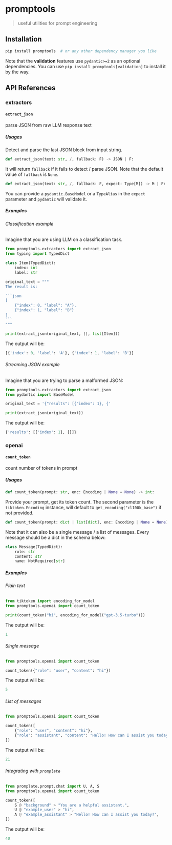 # promptools

> useful utilities for prompt engineering

## Installation

```sh
pip install promptools  # or any other dependency manager you like
```

Note that the **validation** features use `pydantic>=2` as an optional dependencies. You can use `pip install promptools[validation]` to install it by the way.

## API References

### extractors

#### `extract_json`

parse JSON from raw LLM response text

##### Usages

Detect and parse the last JSON block from input string.

```py
def extract_json(text: str, /, fallback: F) -> JSON | F:
```

It will return `fallback` if it fails to detect / parse JSON.
Note that the default value of `fallback` is `None`.

```py
def extract_json(text: str, /, fallback: F, expect: Type[M]) -> M | F:
```

You can provide a `pydantic.BaseModel` or a `TypeAlias` in the `expect` parameter and `pydantic` will validate it.

##### Examples

###### Classification example

Imagine that you are using LLM on a classification task.

````py
from promptools.extractors import extract_json
from typing import TypedDict

class Item(TypedDict):
    index: int
    label: str

original_text = """
The result is:

```json
[
    {"index": 0, "label": "A"},
    {"index": 1, "label": "B"}
]
```
"""

print(extract_json(original_text, [], list[Item]))
````

The output will be:

```py
[{'index': 0, 'label': 'A'}, {'index': 1, 'label': 'B'}]
```

###### Streaming JSON example

Imagine that you are trying to parse a malformed JSON:

```py
from promptools.extractors import extract_json
from pydantic import BaseModel

original_text = '{"results": [{"index": 1}, {'

print(extract_json(original_text))
```

The output will be:

```py
{'results': [{'index': 1}, {}]}
```

### openai

#### `count_token`

count number of tokens in prompt

##### Usages

```py
def count_token(prompt: str, enc: Encoding | None = None) -> int:
```

Provide your prompt, get its token count. The second parameter is the `tiktoken.Encoding` instance, will default to `get_encoding("cl100k_base")` if not provided.

```py
def count_token(prompt: dict | list[dict], enc: Encoding | None = None) -> int:
```

Note that it can also be a single message / a list of messages. Every message should be a dict in the schema below:

```py
class Message(TypedDict):
    role: str
    content: str
    name: NotRequired[str]
```

##### Examples

###### Plain text

```py
from tiktoken import encoding_for_model
from promptools.openai import count_token

print(count_token("hi", encoding_for_model("gpt-3.5-turbo")))
```

The output will be:

```py
1
```

###### Single message

```py
from promptools.openai import count_token

count_token({"role": "user", "content": "hi"})
```

The output will be:

```py
5
```

###### List of messages

```py
from promptools.openai import count_token

count_token([
    {"role": "user", "content": "hi"},
    {"role": "assistant", "content": "Hello! How can I assist you today?"},
])
```

The output will be:

```py
21
```

###### Integrating with `promplate`

```py
from promplate.prompt.chat import U, A, S
from promptools.openai import count_token

count_token([
    S @ "background" > "You are a helpful assistant.",
    U @ "example_user" > "hi",
    A @ "example_assistant" > "Hello! How can I assist you today?",
])
```

The output will be:

```py
40
```
